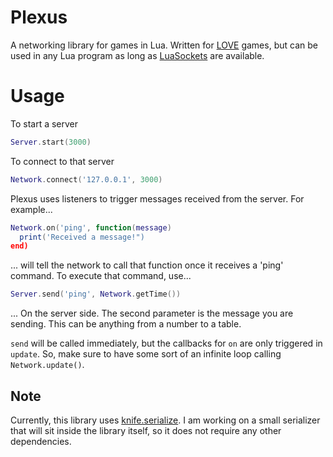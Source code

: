 # Plexus
A networking library for games in Lua.  Written for [LOVE](love2d.org) games, but can be used in any Lua program as long as [LuaSockets](impa.br/~diego/software/luasocket/) are available.

# Usage
To start a server
``` Lua
Server.start(3000)
```

To connect to that server
``` Lua
Network.connect('127.0.0.1', 3000)
```

Plexus uses listeners to trigger messages received from the server. For example...
``` Lua
Network.on('ping', function(message)
  print('Received a message!")
end)
```
... will tell the network to call that function once it receives a 'ping' command.  To execute that command, use...
``` Lua
Server.send('ping', Network.getTime())
```
... On the server side.  The second parameter is the message you are sending.  This can be anything from a number to a table.

`send` will be called immediately, but the callbacks for `on` are only triggered in `update`.  So, make sure to have some sort of an infinite loop calling `Network.update()`.

## Note
Currently, this library uses [knife.serialize](https://github.com/airstruck/knife/blob/master/readme/serialize.md).  I am working on a small serializer that will sit inside the library itself, so it does not require any other dependencies.  
